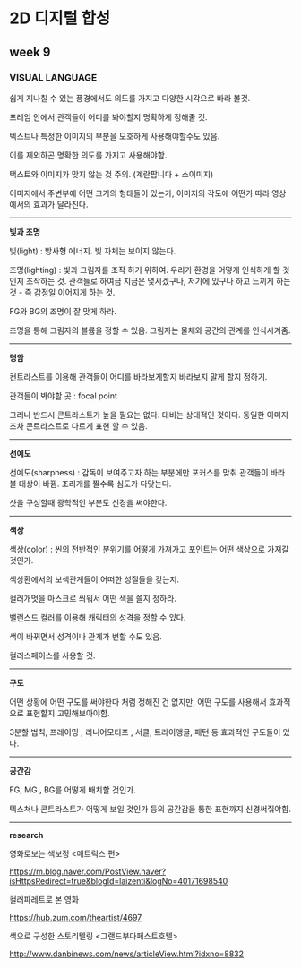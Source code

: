 2D 디지털 합성
===========
week 9
-----------

### VISUAL LANGUAGE ###


쉽게 지나칠 수 있는 풍경에서도 의도를 가지고 다양한 시각으로 바라 볼것. 

프레임 안에서 관객들이 어디를 봐야할지 명확하게 정해줄 것.

텍스트나 특정한 이미지의 부분을 모호하게 사용해야할수도 있음. 

이를 제외하곤 명확한 의도를 가지고 사용해야함.

택스트와 이미지가 맞지 않는 것 주의. (계란팝니다 + 소이미지)

이미지에서 주변부에 어떤 크기의 형태들이 있는가, 이미지의 각도에 어떤가 따라 영상에서의 효과가 달라진다.

---------------

**빛과 조명**

빛(light) : 방사형 에너지. 빛 자체는 보이지 않는다.

조명(lighting) : 빛과 그림자를 조작 하기 위하여. 우리가 환경을 어떻게 인식하게 할 것인지 조작하는 것. 관객들로 하여금 지금은 몇시겠구나, 저기에 있구나 하고
느끼게 하는 것 - 즉 감정일 이어지게 하는 것.

FG와 BG의 조명이 잘 맞게 하라.

조명을 통해 그림자의 볼륨을 정할 수 있음. 그림자는 물체와 공간의 관계를 인식시켜줌.

-------------

**명암**

컨트라스트를 이용해 관객들이 어디를 바라보게할지 바라보지 말게 할지 정하기.

관객들이 봐야할 곳 : focal point

그러나 반드시 콘트라스트가 높을 필요는 없다. 대비는 상대적인 것이다. 동일한 이미지조차 콘트라스트로 다르게 표현 할 수 있음.

----------------

**선예도**

선예도(sharpness) : 감독이 보여주고자 하는 부분에만 포커스를 맞춰 관객들이 바라볼 대상이 바뀜. 조리개를 짤수록 심도가 다맞는다. 

샷을 구성할때 광학적인 부분도 신경을 써야한다.

------------

**색상**

색상(color) : 씬의 전반적인 분위기를 어떻게 가져가고 포인트는 어떤 색상으로 가져갈것인가.

색상환에서의 보색관계들이 어떠한 성질들을 갖는지.

컬러개멋을 마스크로 씌워서 어떤 색을 쓸지 정하라.

밸런스드 컬러를 이용해 캐릭터의 성격을 정할 수 있다.

색이 바뀌면서 성격이나 관계가 변할 수도 있음.

컬러스페이스를 사용할 것.

------------------

**구도**

어떤 상황에 어떤 구도를 써야한다 처럼 정해진 건 없지만, 어떤 구도를 사용해서 효과적으로 표현할지 고민해보아야함.

3분할 법칙, 프레이밍 , 리니어모티프 , 서클, 트라이앵글, 패턴 등 효과적인 구도들이 있다.

---------

**공간감**

FG, MG , BG를 어떻게 배치할 것인가. 

텍스쳐나 콘트라스트가 어떻게 보일 것인가 등의 공간감을 통한 표현까지 신경써줘야함.




----------------
**research** 


영화로보는 색보정 <매트릭스 편> 

https://m.blog.naver.com/PostView.naver?isHttpsRedirect=true&blogId=laizenti&logNo=40171698540


컬러파레트로 본 영화

https://hub.zum.com/theartist/4697

색으로 구성한 스토리텔링 <그랜드부다페스트호텔>

http://www.danbinews.com/news/articleView.html?idxno=8832
